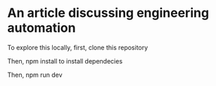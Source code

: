 # An article discussing engineering automation

To explore this locally, first, clone this repository

Then, npm install to install dependecies

Then, npm run dev
